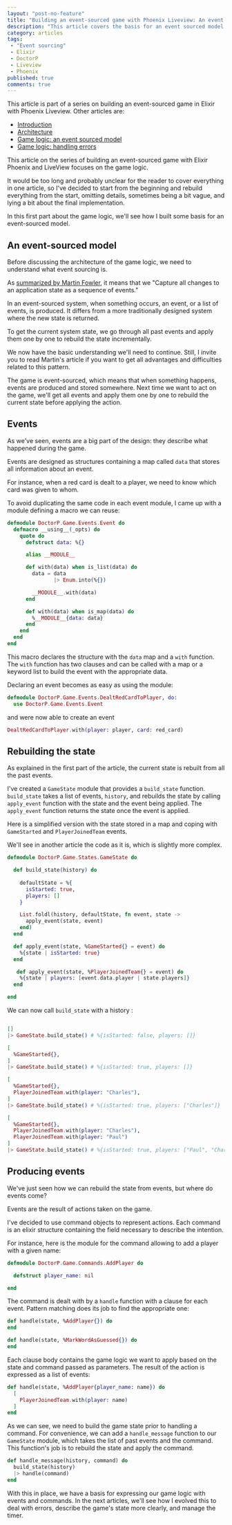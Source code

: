 ```yaml
---
layout: "post-no-feature"
title: "Building an event-sourced game with Phoenix Liveview: An event sourced model"
description: "This article covers the basis for an event sourced model with Elixir. This is the first part about the game logic of a game build on top Phoenix and Liveview."
category: articles
tags:
 - "Event sourcing"
 - Elixir
 - DoctorP
 - Liveview
 - Phoenix
published: true
comments: true
---
```


<div class="series">
    <p>This article is part of a series on building an event-sourced game in Elixir with Phoenix Liveview. Other articles are:</p>
    <ul>
        <li><a href="/articles/phoenix-liveview-event-sourced-game-intro">Introduction</a></li>
        <li><a href="/articles/phoenix-liveview-event-sourced-game-architecture">Architecture</a></li>
        <li><a href="/articles/phoenix-liveview-event-sourced-game-event-sourced-model">Game logic: an event sourced model</a></li>
        <li><a href="/articles/phoenix-liveview-event-sourced-game-handling-errors">Game logic: handling errors</a></li>
    </ul>
</div>

This article on the series of building an event-sourced game with Elixir Phoenix and LiveView focuses on the game logic.

It would be too long and probably unclear for the reader to cover everything in one article, so I've decided to start from the beginning and rebuild everything from the start, omitting details, sometimes being a bit vague, and lying a bit about the final implementation.

In this first part about the game logic, we'll see how I built some basis for an event-sourced model.

## An event-sourced model

Before discussing the architecture of the game logic, we need to understand what event sourcing is.

As [summarized by Martin Fowler](https://martinfowler.com/eaaDev/EventSourcing.html), it means that we "Capture all changes to an application state as a sequence of events."

In an event-sourced system, when something occurs, an event, or a list of events, is produced. It differs from a more traditionally designed system where the new state is returned.

To get the current system state, we go through all past events and apply them one by one to rebuild the state incrementally.

We now have the basic understanding we'll need to continue. Still, I invite you to read Martin's article if you want to get all advantages and difficulties related to this pattern.

The game is event-sourced, which means that when something happens, events are produced and stored somewhere. Next time we want to act on the game, we'll get all events and apply them one by one to rebuild the current state before applying the action.

## Events

As we've seen, events are a big part of the design: they describe what happened during the game.

Events are designed as structures containing a map called `data` that stores all information about an event.

For instance, when a red card is dealt to a player, we need to know which card was given to whom.

To avoid duplicating the same code in each event module, I came up with a module defining a macro we can reuse:

```elixir
defmodule DoctorP.Game.Events.Event do
  defmacro __using__(_opts) do
    quote do
      defstruct data: %{}

      alias __MODULE__

      def with(data) when is_list(data) do
        data = data
               |> Enum.into(%{})

        __MODULE__.with(data)
      end

      def with(data) when is_map(data) do
        %__MODULE__{data: data}
      end
    end
  end
end
```

This macro declares the structure with the `data` map and a `with` function.
The `with` function has two clauses and can be called with a map or a keyword list to build the event with the appropriate data.

Declaring an event becomes as easy as using the module:

```elixir
defmodule DoctorP.Game.Events.DealtRedCardToPlayer, do:
  use DoctorP.Game.Events.Event
```

and were now able to create an event

```elixir
DealtRedCardToPlayer.with(player: player, card: red_card)
```

## Rebuilding the state

As explained in the first part of the article, the current state is rebuilt from all the past events.

I've created a `GameState` module that provides a `build_state` function. `build_state` takes a list of events, `history`, and rebuilds the state by calling `apply_event` function with the state and the event being applied. The `apply_event` function returns the state once the event is applied.

Here is a simplified version with the state stored in a map and coping with `GameStarted` and `PlayerJoinedTeam` events.

We'll see in another article the code as it is, which is slightly more complex.


```elixir
defmodule DoctorP.Game.States.GameState do

  def build_state(history) do
    
    defaultState = %{
      isStarted: true,
      players: []
    }

    List.foldl(history, defaultState, fn event, state ->
      apply_event(state, event)
    end)
  end

  def apply_event(state, %GameStarted{} = event) do
    %{state | isStarted: true}
  end

   def apply_event(state, %PlayerJoinedTeam{} = event) do
    %{state | players: [event.data.player | state.players]}
  end

end
```

We can now call `build_state` with a history :

```elixir

[]
|> GameState.build_state() # %{isStarted: false, players: []}

[
  %GameStarted{},
]
|> GameState.build_state() # %{isStarted: true, players: []}

[
  %GameStarted{},
  PlayerJoinedTeam.with(player: "Charles"),
]
|> GameState.build_state() # %{isStarted: true, players: ["Charles"]}

[
  %GameStarted{},
  PlayerJoinedTeam.with(player: "Charles"),
  PlayerJoinedTeam.with(player: "Paul")
]
|> GameState.build_state() # %{isStarted: true, players: ["Paul", "Charles"]}

```

## Producing events

We've just seen how we can rebuild the state from events, but where do events come?

Events are the result of actions taken on the game.

I've decided to use command objects to represent actions. Each command is an elixir structure containing the field necessary to describe the intention.

For instance, here is the module for the command allowing to add a player with a given name:

```elixir
defmodule DoctorP.Game.Commands.AddPlayer do

  defstruct player_name: nil

end
```

The command is dealt with by a `handle` function with a clause for each event. Pattern matching does its job to find the appropriate one:

```elixir
def handle(state, %AddPlayer{}) do
end

def handle(state, %MarkWordAsGuessed{}) do
end
```

Each clause body contains the game logic we want to apply based on the state and command passed as parameters. The result of the action is expressed as a list of events:

```elixir
def handle(state, %AddPlayer{player_name: name}) do
  [
    PlayerJoinedTeam.with(player: name)
  ]
end
```

As we can see, we need to build the game state prior to handling a command. For convenience, we can add a `handle_message` function to our `GameState` module, which takes the list of past events and the command. This function's job is to rebuild the state and apply the command.

```elixir
def handle_message(history, command) do
  build_state(history)
  |> handle(command)
end
```

With this in place, we have a basis for expressing our game logic with events and commands. In the next articles, we'll see how I evolved this to deal with errors, describe the game's state more clearly, and manage the timer.